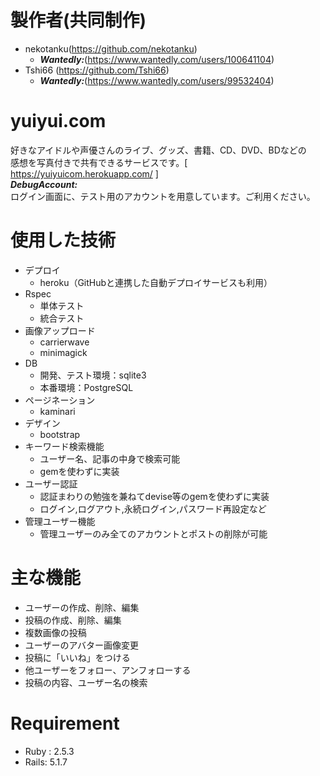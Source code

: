# 製作者(共同制作)
+ nekotanku(https://github.com/nekotanku)
    + ***Wantedly:***(https://www.wantedly.com/users/100641104)  
+ Tshi66 (https://github.com/Tshi66)
    + ***Wantedly:***(https://www.wantedly.com/users/99532404)  

# yuiyui.com  
好きなアイドルや声優さんのライブ、グッズ、書籍、CD、DVD、BDなどの  
感想を写真付きで共有できるサービスです。[ https://yuiyuicom.herokuapp.com/ ]  
***DebugAccount:***  
ログイン画面に、テスト用のアカウントを用意しています。ご利用ください。

# 使用した技術
  + デプロイ
      + heroku（GitHubと連携した自動デプロイサービスも利用）  
  + Rspec
      + 単体テスト
      + 統合テスト  
  + 画像アップロード
      + carrierwave
      + minimagick
  + DB
      + 開発、テスト環境：sqlite3
      + 本番環境：PostgreSQL
  + ページネーション
      + kaminari
  + デザイン
      + bootstrap
  + キーワード検索機能
      + ユーザー名、記事の中身で検索可能
      + gemを使わずに実装
  + ユーザー認証
      + 認証まわりの勉強を兼ねてdevise等のgemを使わずに実装
      + ログイン,ログアウト,永続ログイン,パスワード再設定など
  + 管理ユーザー機能
      + 管理ユーザーのみ全てのアカウントとポストの削除が可能
      
# 主な機能
  + ユーザーの作成、削除、編集
  + 投稿の作成、削除、編集
  + 複数画像の投稿
  + ユーザーのアバター画像変更
  + 投稿に「いいね」をつける
  + 他ユーザーをフォロー、アンフォローする
  + 投稿の内容、ユーザー名の検索 
  
# Requirement
   + Ruby : 2.5.3
   + Rails: 5.1.7

